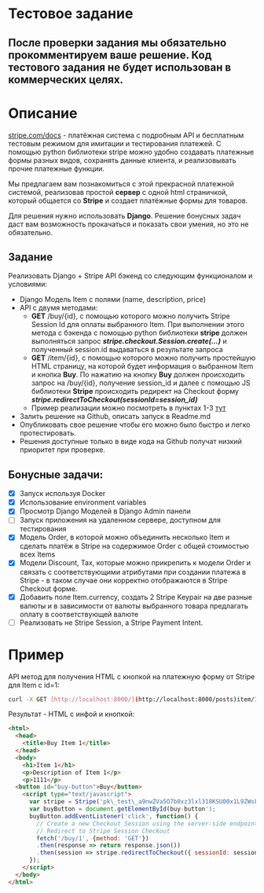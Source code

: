 ﻿# Тестовое задание

## После проверки задания мы обязательно прокомментируем ваше решение. Код тестового задания не будет использован в коммерческих целях.

# Описание

[stripe.com/docs](http://stripe.com/docs) - платёжная система с подробным API и бесплатным тестовым режимом для имитации и тестирования платежей. С помощью python библиотеки stripe можно удобно создавать платежные формы разных видов, сохранять данные клиента, и реализовывать прочие платежные функции.

Мы предлагаем вам познакомиться с этой прекрасной платежной системой, реализовав простой **сервер** с одной html страничкой, который общается со **Stripe** и создает платёжные формы для товаров.

Для решения нужно использовать **Django**. Решение бонусных задач даст вам возможность прокачаться и показать свои умения, но это не обязательно.

## Задание

Реализовать Django + Stripe API бэкенд со следующим функционалом и условиями:

- Django Модель Item с полями (name, description, price)
- API с двумя методами:
  - **GET** /buy/{id}, c помощью которого можно получить Stripe Session Id для оплаты выбранного Item. При выполнении этого метода c бэкенда с помощью python библиотеки **stripe** должен выполняться запрос ***stripe.checkout.Session.create(...)*** и полученный session.id выдаваться в результате запроса
  - **GET** /item/{id}, c помощью которого можно получить простейшую HTML страницу, на которой будет информация о выбранном Item и кнопка **Buy**. По нажатию на кнопку **Buy** должен происходить запрос на /buy/{id}, получение session\_id и далее с помощью JS библиотеки **Stripe** происходить редирект на Checkout форму ***stripe.redirectToCheckout(sessionId=session\_id)***
  - Пример реализации можно посмотреть в пунктах 1-3 [тут](https://stripe.com/docs/payments/accept-a-payment?integration=checkout)
- Залить решение на Github, описать запуск в Readme.md
- Опубликовать свое решение чтобы его можно было быстро и легко протестировать.
- Решения доступные только в виде кода на Github получат низкий приоритет при проверке.

## Бонусные задачи:

- [x] Запуск используя Docker
- [x] Использование environment variables
- [x] Просмотр Django Моделей в Django Admin панели
- [ ] Запуск приложения на удаленном сервере, доступном для тестирования
- [x] Модель Order, в которой можно объединить несколько Item и сделать платёж в Stripe на содержимое Order c общей стоимостью всех Items
- [x] Модели Discount, Tax, которые можно прикрепить к модели Order и связать с соответствующими атрибутами при создании платежа в Stripe - в таком случае они корректно отображаются в Stripe Checkout форме.
- [x] Добавить поле Item.currency, создать 2 Stripe Keypair на две разные валюты и в зависимости от валюты выбранного товара предлагать оплату в соответствующей валюте
- [ ] Реализовать не Stripe Session, а Stripe Payment Intent.

# Пример

API метод для получения HTML c кнопкой на платежную форму от Stripe для Item с id=1:

```bash
curl -X GET [http://localhost:8000/](http://localhost:8000/posts)item/1
```
Результат - HTML c инфой и кнопкой:

```html
<html>
  <head>
    <title>Buy Item 1</title>
  </head>
  <body>
    <h1>Item 1</h1>
    <p>Description of Item 1</p>
    <p>1111</p>
  <button id="buy-button">Buy</button>
    <script type="text/javascript">
      var stripe = Stripe('pk\_test\_a9nwZVa5O7b0xz3lxl318KSU00x1L9ZWsF');
      var buyButton = document.getElementById(buy-button');
      buyButton.addEventListener('click', function() {
        // Create a new Checkout Session using the server-side endpoint
        // Redirect to Stripe Session Checkout
        fetch('/buy/1', {method: 'GET'})
        .then(response => return response.json())
        .then(session => stripe.redirectToCheckout({ sessionId: session.id }))
      });
    </script>
  </body>
</html>
```
